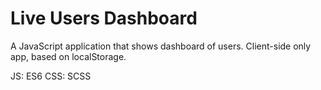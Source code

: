 # Live Users Dashboard

A JavaScript application that shows dashboard of users.
Client-side only app, based on localStorage.

JS: ES6
CSS: SCSS
